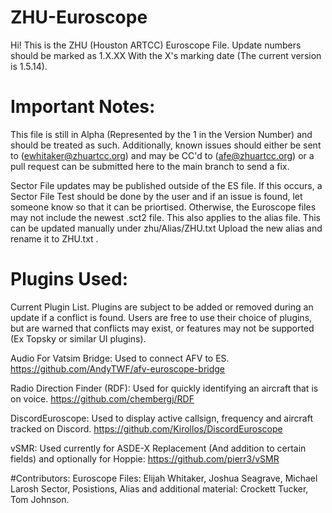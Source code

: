 # ZHU-Euroscope
Hi! This is the ZHU (Houston ARTCC) Euroscope File. Update numbers should be marked as 1.X.XX With the X's marking date (The current version is 1.5.14).

# Important Notes:
  This file is still in Alpha (Represented by the 1 in the Version Number) and should be treated as such. Additionally, known issues should either be sent to (ewhitaker@zhuartcc.org) and may be CC'd to (afe@zhuartcc.org) or a pull request can be submitted here to the main branch to send a fix.

  Sector File updates may be published outside of the ES file. If this occurs, a Sector File Test should be done by the user and if an issue is found, let someone know so that it  can be priortised. Otherwise, the Euroscope files may not include the newest .sct2 file.
This also applies to the alias file. This can be updated manually under zhu/Alias/ZHU.txt Upload the new alias and rename it to ZHU.txt .


# Plugins Used:
Current Plugin List. Plugins are subject to be added or removed during an update if a conflict is found. Users are free to use their choice of plugins, but are warned that conflicts may exist, or features may not be supported (Ex Topsky or similar UI plugins).


Audio For Vatsim Bridge: Used to connect AFV to ES.
 https://github.com/AndyTWF/afv-euroscope-bridge
 
Radio Direction Finder (RDF): Used for quickly identifying an aircraft that is on voice.
  https://github.com/chembergj/RDF
  
 DiscordEuroscope: Used to display active callsign, frequency and aircraft tracked on Discord.
  https://github.com/Kirollos/DiscordEuroscope
  
vSMR: Used currently for ASDE-X Replacement (And addition to certain fields) and optionally for Hoppie:
  https://github.com/pierr3/vSMR
  
#Contributors:
Euroscope Files: Elijah Whitaker, Joshua Seagrave, Michael Larosh
Sector, Posistions, Alias and additional material: Crockett Tucker, Tom Johnson.
